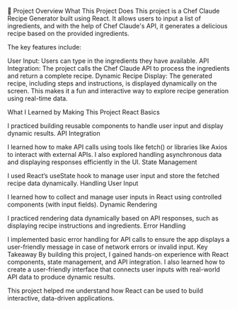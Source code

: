 🌟 Project Overview
What This Project Does
This project is a Chef Claude Recipe Generator built using React. It allows users to input a list of ingredients, and with the help of Chef Claude's API, it generates a delicious recipe based on the provided ingredients.

The key features include:

User Input: Users can type in the ingredients they have available.
API Integration: The project calls the Chef Claude API to process the ingredients and return a complete recipe.
Dynamic Recipe Display: The generated recipe, including steps and instructions, is displayed dynamically on the screen.
This makes it a fun and interactive way to explore recipe generation using real-time data.

What I Learned by Making This Project
React Basics

I practiced building reusable components to handle user input and display dynamic results.
API Integration

I learned how to make API calls using tools like fetch() or libraries like Axios to interact with external APIs.
I also explored handling asynchronous data and displaying responses efficiently in the UI.
State Management

I used React’s useState hook to manage user input and store the fetched recipe data dynamically.
Handling User Input

I learned how to collect and manage user inputs in React using controlled components (with input fields).
Dynamic Rendering

I practiced rendering data dynamically based on API responses, such as displaying recipe instructions and ingredients.
Error Handling

I implemented basic error handling for API calls to ensure the app displays a user-friendly message in case of network errors or invalid input.
Key Takeaway
By building this project, I gained hands-on experience with React components, state management, and API integration. I also learned how to create a user-friendly interface that connects user inputs with real-world API data to produce dynamic results.

This project helped me understand how React can be used to build interactive, data-driven applications.

